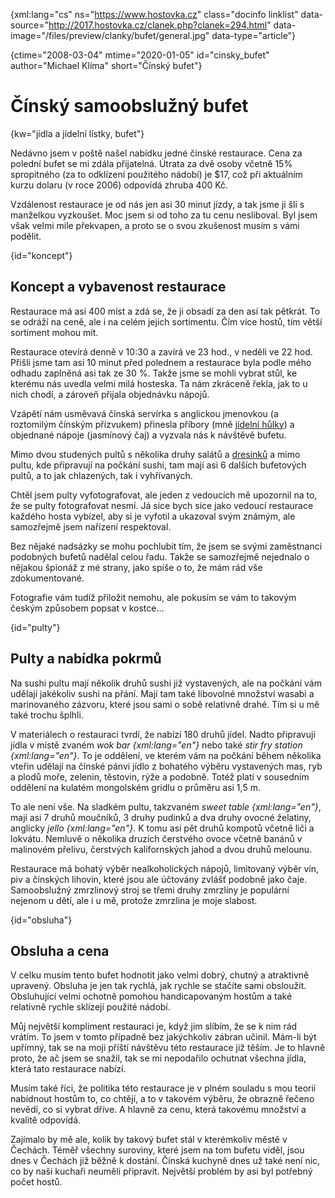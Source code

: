 
{xml:lang="cs" ns="https://www.hostovka.cz" class="docinfo linklist" data-source="http://2017.hostovka.cz/clanek.php?clanek=294.html" data-image="/files/preview/clanky/bufet/general.jpg" data-type="article"}

{ctime="2008-03-04" mtime="2020-01-05" id="cinsky_bufet" author="Michael Klíma" short="Čínský bufet"}

# Čínský samoobslužný bufet

<!-- generated attribute kw by user_udpatekw.sh on 2020-04-25, do not edit -->

{kw="jídla a jídelní lístky, bufet"}

Nedávno jsem v poště našel nabídku jedné čínské restaurace. Cena za polední bufet se mi zdála přijatelná. Útrata za dvě osoby včetně 15% spropitného (za to odklízení použitého nádobí) je $17, což při aktuálním kurzu dolaru (v roce 2006) odpovídá zhruba 400 Kč.

Vzdálenost restaurace je od nás jen asi 30 minut jízdy, a tak jsme ji šli s manželkou vyzkoušet. Moc jsem si od toho za tu cenu nesliboval. Byl jsem však velmi mile překvapen, a proto se o svou zkušenost musím s vámi podělit.

{id="koncept"}

## Koncept a vybavenost restaurace

Restaurace má asi 400 míst a zdá se, že ji obsadí za den asi tak pětkrát. To se odráží na ceně, ale i na celém jejich sortimentu. Čím více hostů, tím větší sortiment mohou mít.

Restaurace otevírá denně v 10:30 a zavírá ve 23 hod., v neděli ve 22 hod. Přišli jsme tam asi 10 minut před polednem a restaurace byla podle mého odhadu zaplněná asi tak ze 30 %. Takže jsme se mohli vybrat stůl, ke kterému nás uvedla velmi milá hosteska. Ta nám zkráceně řekla, jak to u nich chodí, a zároveň přijala objednávku nápojů.

Vzápětí nám usměvavá čínská servírka s anglickou jmenovkou (a roztomilým čínským přízvukem) přinesla příbory (mně [jídelní hůlky][1]) a objednané nápoje (jasmínový čaj) a vyzvala nás k návštěvě bufetu.

Mimo dvou studených pultů s několika druhy salátů a [dresinků][2] a mimo pultu, kde připravují na počkání sushi, tam mají asi 6 dalších bufetových pultů, a to jak chlazených, tak i vyhřívaných.

Chtěl jsem pulty vyfotografovat, ale jeden z vedoucích mě upozornil na to, že se pulty fotografovat nesmí. Já sice bych sice jako vedoucí restaurace každého hosta vybízel, aby si je vyfotil a ukazoval svým známým, ale samozřejmě jsem nařízení respektoval.

Bez nějaké nadsázky se mohu pochlubit tím, že jsem se svými zaměstnanci podobných bufetů nadělal celou řadu. Takže se samozřejmě nejednalo o nějakou špionáž z mé strany, jako spíše o to, že mám rád vše zdokumentované.

Fotografie vám tudíž přiložit nemohu, ale pokusím se vám to takovým českým způsobem popsat v kostce…

{id="pulty"}

## Pulty a nabídka pokrmů

Na sushi pultu mají několik druhů sushi již vystavených, ale na počkání vám udělají jakékoliv sushi na přání. Mají tam také libovolné množství wasabi a marinovaného zázvoru, které jsou sami o sobě relativně drahé. Tím si u mě také trochu šplhli.

V materiálech o restauraci tvrdí, že nabízí 180 druhů jídel. Nadto připravují jídla v místě zvaném _wok bar {xml:lang="en"}_ nebo také _stir fry station {xml:lang="en"}_. To je oddělení, ve kterém vám na počkání během několika vteřin udělají na čínské pánvi jídlo z bohatého výběru vystavených mas, ryb a plodů moře, zelenin, těstovin, rýže a podobně. Totéž platí v sousedním oddělení na kulatém mongolském gridlu o průměru asi 1,5 m.

To ale není vše. Na sladkém pultu, takzvaném _sweet table {xml:lang="en"}_, mají asi 7 druhů moučníků, 3 druhy pudinků a dva druhy ovocné želatiny, anglicky _jello {xml:lang="en"}_. K tomu asi pět druhů kompotů včetně liči a lokvátu. Nemluvě o několika druzích čerstvého ovoce včetně banánů v malinovém přelivu, čerstvých kalifornských jahod a dvou druhů melounu.

Restaurace má bohatý výběr nealkoholických nápojů, limitovaný výběr vín, piv a čínských lihovin, které jsou ale účtovány zvlášť podobně jako čaje. Samoobslužný zmrzlinový stroj se třemi druhy zmrzliny je populární nejenom u dětí, ale i u mě, protože zmrzlina je moje slabost.

{id="obsluha"}

## Obsluha a cena

V celku musím tento bufet hodnotit jako velmi dobrý, chutný a atraktivně upravený. Obsluha je jen tak rychlá, jak rychle se stačíte sami obsloužit. Obsluhující velmi ochotně pomohou handicapovaným hostům a také relativně rychle sklízejí použité nádobí.

Můj největší kompliment restauraci je, když jim slíbím, že se k nim rád vrátím. To jsem v tomto případně bez jakýchkoliv zábran učinil. Mám-li být upřímný, tak se na moji příští návštěvu této restaurace již těším. Je to hlavně proto, že ač jsem se snažil, tak se mi nepodařilo ochutnat všechna jídla, která tato restaurace nabízí.

Musím také říci, že politika této restaurace je v plném souladu s mou teorií nabídnout hostům to, co chtějí, a to v takovém výběru, že obrazně řečeno nevědí, co si vybrat dříve. A hlavně za cenu, která takovému množství a kvalitě odpovídá.

Zajímalo by mě ale, kolik by takový bufet stál v kterémkoliv městě v Čechách. Téměř všechny suroviny, které jsem na tom bufetu viděl, jsou dnes v Čechách již běžně k dostání. Čínská kuchyně dnes už také není nic, co by naši kuchaři neuměli připravit. Největší problém by asi byl potřebný počet hostů.

 [1]: /hulky
 [2]: /zalivka_dresink#dresinky

